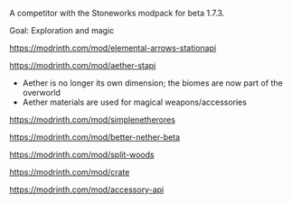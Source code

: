 A competitor with the Stoneworks modpack for beta 1.7.3.

Goal: Exploration and magic

https://modrinth.com/mod/elemental-arrows-stationapi

https://modrinth.com/mod/aether-stapi

- Aether is no longer its own dimension; the biomes are now part of the overworld
- Aether materials are used for magical weapons/accessories

https://modrinth.com/mod/simplenetherores

https://modrinth.com/mod/better-nether-beta

https://modrinth.com/mod/split-woods

https://modrinth.com/mod/crate

https://modrinth.com/mod/accessory-api
